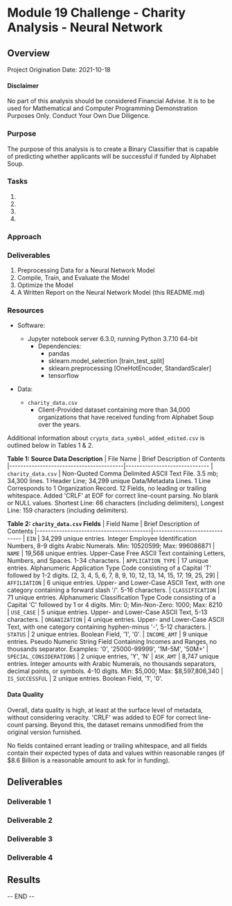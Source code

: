 # Module 19 Challenge - Charity Analysis - Neural Network

## Overview

Project Origination Date: 2021-10-18

#### Disclaimer

No part of this analysis should be considered Financial Advise. It is to be used for Mathematical
and Computer Programming Demonstration Purposes Only. Conduct Your Own Due Diligence.


### Purpose

The purpose of this analysis is to create a Binary Classifier
that is capable of predicting whether applicants will be successful
if funded by Alphabet Soup.


### Tasks

1. 
2. 
3. 
4. 

### Approach



### Deliverables

1. Preprocessing Data for a Neural Network Model
2. Compile, Train, and Evaluate the Model
3. Optimize the Model
4. A Written Report on the Neural Network Model (this README.md)


### Resources

- Software:
	- Jupyter notebook server 6.3.0, running Python 3.7.10 64-bit
		- Dependencies:
			- pandas
			- sklearn.model_selection [train_test_split]
			- sklearn.preprocessing [OneHotEncoder, StandardScaler]
			- tensorflow

- Data:
	- `charity_data.csv`
		- Client-Provided dataset containing more than 34,000 organizations
		that have received funding from Alphabet Soup over the years.


Additional information about `crypto_data_symbol_added_edited.csv` is outlined below in Tables 1 & 2.

**Table 1: Source Data Description**
| File Name                               | Brief Description of Contents
|-----------------------------------------|------------------------------
| `charity_data.csv`                      | Non-Quoted Comma Delimited ASCII Text File. 3.5 mb; 34,300 lines. 1 Header Line; 34,299 unique Data/Metadata Lines. 1 Line Corresponds to 1 Organization Record. 12 Fields, no leading or trailing whitespace. Added 'CRLF' at EOF for correct line-count parsing. No blank or NULL values. Shortest Line: 66 characters (including delimiters), Longest Line: 159 characters (including delimiters).

**Table 2: `charity_data.csv` Fields**
| Field Name                              | Brief Description of Contents
|-----------------------------------------|------------------------------
| `EIN`                                   | 34,299 unique entries. Integer Employee Identification Numbers, 8-9 digits Arabic Numerals. Min: 10520599; Max: 996086871
| `NAME`                                  | 19,568 unique entries. Upper-Case Free ASCII Text containing Letters, Numbers, and Spaces. 1-34 characters.
| `APPLICATION_TYPE`                      | 17 unique entries. Alphanumeric Application Type Code consisting of a Capital 'T' followed by 1-2 digits. [2, 3, 4, 5, 6, 7, 8, 9, 10, 12, 13, 14, 15, 17, 19, 25, 29]
| `AFFILIATION`                           | 6 unique entries. Upper- and Lower-Case ASCII Text, with one category containing a forward slash '/'. 5-16 characters.
| `CLASSIFICATION`                        | 71 unique entries. Alphanumeric Classification Type Code consisting of a Capital 'C' followed by 1 or 4 digits. Min: 0; Min-Non-Zero: 1000; Max: 8210
| `USE_CASE`                              | 5 unique entries. Upper- and Lower-Case ASCII Text, 5-13 characters.
| `ORGANIZATION`                          | 4 unique entries. Upper- and Lower-Case ASCII Text, with one category containing hyphen-minus '-', 5-12 characters.
| `STATUS`                                | 2 unique entries. Boolean Field, '1', '0'.
| `INCOME_AMT`                            | 9 unique entries. Pseudo Numeric String Field Containing Incomes and Ranges, no thousands separator. Examples: '0', '25000-99999', '1M-5M', '50M+'
| `SPECIAL_CONSIDERATIONS`                | 2 unique entries, 'Y', 'N'
| `ASK_AMT`                               | 8,747 unique entries. Integer amounts with Arabic Numerals, no thousands separators, decimal points, or symbols. 4-10 digits. Min: $5,000; Max: $8,597,806,340
| `IS_SUCCESSFUL`                         | 2 unique entries. Boolean Field, '1', '0'.

	  
#### Data Quality                           

Overall, data quality is high, at least at the surface level of metadata, without considering veracity.
'CRLF' was added to EOF for correct line-count parsing. Beyond this, the dataset remains unmodified
from the original version furnished.

No fields contained errant leading or trailing whitespace, and all fields contain their expected types of data and values within reasonable ranges (if $8.6 Billion is a reasonable amount to ask for in funding).

## Deliverables

### Deliverable 1



### Deliverable 2



### Deliverable 3



### Deliverable 4



## Results



-- END --
